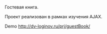 Гостевая книга.

Проект реализован в рамках изучения AJAX.

 Demo http://dv-loginov.ru/prj/guestBook/
